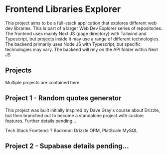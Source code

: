 # Frontend Libraries Explorer

This project aims to be a full-stack application that explores different web dev libraries. This is part of a larger Web Dev Explorer series of repositories.
The frontend uses mainly Next JS (page directory) with Tailwind and Typescript, but projects inside it may use a range of different technologies.
The backend primarily uses Node JS with Typescript, but specific technologies may vary. The backend will rely on the API folder within Next JS

## Projects

Multiple projects are contained here

## Project 1 - Random quotes generator

This project was built initially inspired by Dave Gray's course about Drizzle, but then branched out to become a standalone project with custom features. Further details pending...

Tech Stack
Frontend: ?
Backend: Drizzle ORM, PlatScale MySQL

## Project 2 - Supabase details pending...
